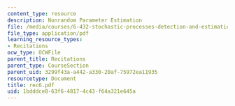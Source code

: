 ```yaml
---
content_type: resource
description: Nonrandom Parameter Estimation
file: /media/courses/6-432-stochastic-processes-detection-and-estimation-spring-2004/1bdddce863f648174c43f64a321e645a_rec6.pdf
file_type: application/pdf
learning_resource_types:
- Recitations
ocw_type: OCWFile
parent_title: Recitations
parent_type: CourseSection
parent_uid: 3299f43a-a442-a330-20af-75972ea11935
resourcetype: Document
title: rec6.pdf
uid: 1bdddce8-63f6-4817-4c43-f64a321e645a
---
```

